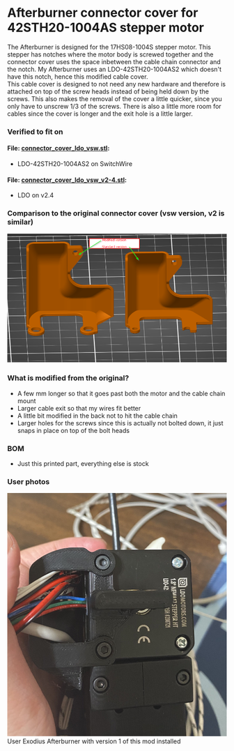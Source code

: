 # Afterburner connector cover for 42STH20-1004AS stepper motor


The Afterburner is designed for the 17HS08-1004S stepper motor. This stepper has notches where the motor body is screwed together and the connector cover uses the space inbetween the cable chain connector and the notch. My Afterburner uses an LDO-42STH20-1004AS2 which doesn't have this notch, hence this modified cable cover. </br>
This cable cover is designed to not need any new hardware and therefore is attached on top of the screw heads instead of being held down by the screws. This also makes the removal of the cover a little quicker, since you only have to unscrew 1/3 of the screws. There is also a little more room for cables since the cover is longer and the exit hole is a little larger. 


### Verified to fit on

#### File: [connector_cover_ldo_vsw.stl](STL/connector_cover_ldo_vsw.stl):
- LDO-42STH20-1004AS2 on SwitchWire

#### File: [connector_cover_ldo_vsw_v2-4.stl](STL/connector_cover_ldo_vsw_v2-4.stl):
- LDO on v2.4


### Comparison to the original connector cover (vsw version, v2 is similar)
![Comparison](compare.png?raw=true)



### What is modified from the original?
- A few mm longer so that it goes past both the motor and the cable chain mount
- Larger cable exit so that my wires fit better
- A little bit modified in the back not to hit the cable chain
- Larger holes for the screws since this is actually not bolted down, it just snaps in place on top of the bolt heads

### BOM
- Just this printed part, everything else is stock






### User photos 
![Exodius](exodius_afterburner.jpg) 
User Exodius Afterburner with version 1 of this mod installed